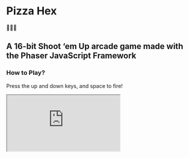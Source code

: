 # Pizza Hex
🍕🧙‍♀️ 
## A 16-bit Shoot ‘em Up arcade game made with the Phaser JavaScript Framework

### How to Play?
Press the up and down keys, and space to fire!
<html>
<iframe src="https://ghost-goblin.github.io/pizza-hex/" title="Pizza Hex"></iframe>
</html>